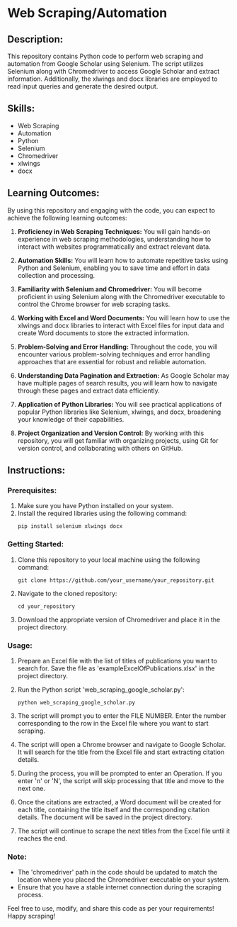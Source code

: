 # Web Scraping/Automation

## Description:
This repository contains Python code to perform web scraping and automation from Google Scholar using Selenium. The script utilizes Selenium along with Chromedriver to access Google Scholar and extract information. Additionally, the xlwings and docx libraries are employed to read input queries and generate the desired output.

## Skills:
- Web Scraping
- Automation
- Python
- Selenium
- Chromedriver
- xlwings
- docx

## Learning Outcomes:
By using this repository and engaging with the code, you can expect to achieve the following learning outcomes:

1. **Proficiency in Web Scraping Techniques:** You will gain hands-on experience in web scraping methodologies, understanding how to interact with websites programmatically and extract relevant data.

2. **Automation Skills:** You will learn how to automate repetitive tasks using Python and Selenium, enabling you to save time and effort in data collection and processing.

3. **Familiarity with Selenium and Chromedriver:** You will become proficient in using Selenium along with the Chromedriver executable to control the Chrome browser for web scraping tasks.

4. **Working with Excel and Word Documents:** You will learn how to use the xlwings and docx libraries to interact with Excel files for input data and create Word documents to store the extracted information.

5. **Problem-Solving and Error Handling:** Throughout the code, you will encounter various problem-solving techniques and error handling approaches that are essential for robust and reliable automation.

6. **Understanding Data Pagination and Extraction:** As Google Scholar may have multiple pages of search results, you will learn how to navigate through these pages and extract data efficiently.

7. **Application of Python Libraries:** You will see practical applications of popular Python libraries like Selenium, xlwings, and docx, broadening your knowledge of their capabilities.

8. **Project Organization and Version Control:** By working with this repository, you will get familiar with organizing projects, using Git for version control, and collaborating with others on GitHub.

## Instructions:

### Prerequisites:
1. Make sure you have Python installed on your system.
2. Install the required libraries using the following command:
   ```
   pip install selenium xlwings docx
   ```

### Getting Started:
1. Clone this repository to your local machine using the following command:
   ```
   git clone https://github.com/your_username/your_repository.git
   ```

2. Navigate to the cloned repository:
   ```
   cd your_repository
   ```

3. Download the appropriate version of Chromedriver and place it in the project directory.

### Usage:
1. Prepare an Excel file with the list of titles of publications you want to search for. Save the file as 'exampleExcelOfPublications.xlsx' in the project directory.

2. Run the Python script 'web_scraping_google_scholar.py':
   ```
   python web_scraping_google_scholar.py
   ```

3. The script will prompt you to enter the FILE NUMBER. Enter the number corresponding to the row in the Excel file where you want to start scraping.

4. The script will open a Chrome browser and navigate to Google Scholar. It will search for the title from the Excel file and start extracting citation details.

5. During the process, you will be prompted to enter an Operation. If you enter 'n' or 'N', the script will skip processing that title and move to the next one.

6. Once the citations are extracted, a Word document will be created for each title, containing the title itself and the corresponding citation details. The document will be saved in the project directory.

7. The script will continue to scrape the next titles from the Excel file until it reaches the end.

### Note:
- The 'chromedriver' path in the code should be updated to match the location where you placed the Chromedriver executable on your system.
- Ensure that you have a stable internet connection during the scraping process.

Feel free to use, modify, and share this code as per your requirements! Happy scraping!